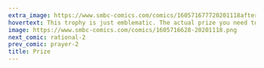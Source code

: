 ```yaml
---
extra_image: https://www.smbc-comics.com/comics/160571677720201118after.png
hovertext: This trophy is just emblematic. The actual prize you need to capture is the Near East.
image: https://www.smbc-comics.com/comics/1605716628-20201118.png
next_comic: rational-2
prev_comic: prayer-2
title: Prize
---
```



